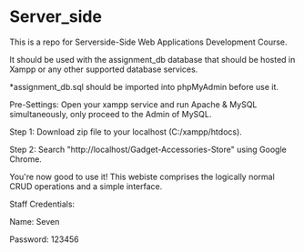 # Server_side
This is a repo for Serverside-Side Web Applications Development Course.

It should be used with the assignment_db database that should be hosted in Xampp or any other supported database services.

*assignment_db.sql should be imported into phpMyAdmin before use it.

Pre-Settings:
Open your xampp service and run Apache & MySQL simultaneously, only proceed to the Admin of MySQL.

Step 1:
Download zip file to your localhost (C:/xampp/htdocs).

Step 2:
Search "http://localhost/Gadget-Accessories-Store" using Google Chrome.

You're now good to use it! This webiste comprises the logically normal CRUD operations and a simple interface. 

Staff Credentials:

Name: Seven

Password: 123456

